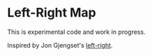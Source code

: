 # Left-Right Map

This is experimental code and work in progress.

Inspired by Jon Gjengset's [left-right](https://github.com/jonhoo/left-right).
